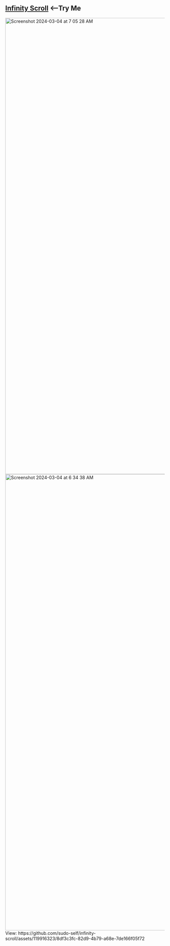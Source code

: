 ## <a href="https://ilostmyipad.vercel.app">Infinity Scroll</a>&nbsp;<--Try Me
<img width="1440" alt="Screenshot 2024-03-04 at 7 05 28 AM" src="https://github.com/sudo-self/infinity-scroll/assets/119916323/2485bae8-494b-44a0-b214-0724da05649a">
<img width="1440" alt="Screenshot 2024-03-04 at 6 34 38 AM" src="https://github.com/sudo-self/infinity-scroll/assets/119916323/0acdfe68-c5fd-4a90-a8d7-799759396de3">
View: https://github.com/sudo-self/infinity-scroll/assets/119916323/8df3c3fc-82d9-4b79-a68e-7de166f05f72



